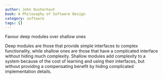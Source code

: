 ```yaml
---
author: John Ousterhout
book: A Philosophy of Software Design
category: software
tags: []
---
```

Favour deep modules over shallow ones

Deep modules are those that provide simple interfaces to complex functionality, while shallow ones are those that have a complicated interface without hiding much complexity. Shallow modules add complexity to a system because of the cost of learning and using their interfaces, but without providing a compensating benefit by hiding complicated implementation details.
